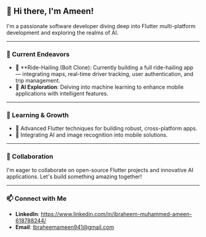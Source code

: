## 👋 Hi there, I'm Ameen!

I'm a passionate software developer diving deep into Flutter multi-platform development and exploring the realms of AI.

---

### 🚀 Current Endeavors

- 🚖 **Ride-Hailing (Bolt Clone): Currently building a full ride-hailing app — integrating maps, real-time driver tracking, user authentication, and trip management.
- 🤖 **AI Exploration**: Delving into machine learning to enhance mobile applications with intelligent features.



---

### 🌱 Learning & Growth

- 📱 Advanced Flutter techniques for building robust, cross-platform apps.
- 🧠 Integrating AI and image recognition into mobile solutions.

---

### 🤝 Collaboration

I'm eager to collaborate on open-source Flutter projects and innovative AI applications. Let's build something amazing together!

---

### 📫 Connect with Me

- **LinkedIn**: https://www.linkedin.com/in/ibraheem-muhammed-ameen-618788244/
- **Email**: Ibraheemameen941@gmail.com

